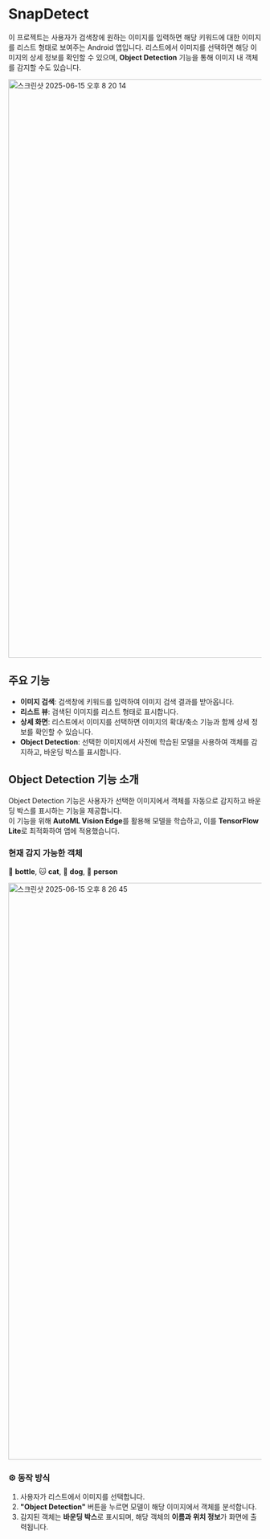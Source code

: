 # SnapDetect

이 프로젝트는 사용자가 검색창에 원하는 이미지를 입력하면 해당 키워드에 대한 이미지를 리스트 형태로 보여주는 Android 앱입니다. 리스트에서 이미지를 선택하면 해당 이미지의 상세 정보를 확인할 수 있으며, **Object Detection** 기능을 통해 이미지 내 객체를 감지할 수도 있습니다.


<img width="1151" alt="스크린샷 2025-06-15 오후 8 20 14" src="https://github.com/user-attachments/assets/1ee57dfa-c14b-4a17-b640-a0f47e741fdc" />


## 주요 기능
- **이미지 검색**: 검색창에 키워드를 입력하여 이미지 검색 결과를 받아옵니다.
- **리스트 뷰**: 검색된 이미지를 리스트 형태로 표시합니다.
- **상세 화면**: 리스트에서 이미지를 선택하면 이미지의 확대/축소 기능과 함께 상세 정보를 확인할 수 있습니다.
- **Object Detection**: 선택한 이미지에서 사전에 학습된 모델을 사용하여 객체를 감지하고, 바운딩 박스를 표시합니다.

## Object Detection 기능 소개
Object Detection 기능은 사용자가 선택한 이미지에서 객체를 자동으로 감지하고 바운딩 박스를 표시하는 기능을 제공합니다.  
이 기능을 위해 **AutoML Vision Edge**를 활용해 모델을 학습하고, 이를 **TensorFlow Lite**로 최적화하여 앱에 적용했습니다.

### 현재 감지 가능한 객체
🍼 **bottle**, 🐱 **cat**, 🐶 **dog**, 👤 **person**

<img width="1148" alt="스크린샷 2025-06-15 오후 8 26 45" src="https://github.com/user-attachments/assets/de1841c4-0386-441e-a3d9-3d4ec5676a74" />

### ⚙️ 동작 방식
1. 사용자가 리스트에서 이미지를 선택합니다.
2. **"Object Detection"** 버튼을 누르면 모델이 해당 이미지에서 객체를 분석합니다.
3. 감지된 객체는 **바운딩 박스**로 표시되며, 해당 객체의 **이름과 위치 정보**가 화면에 출력됩니다.
